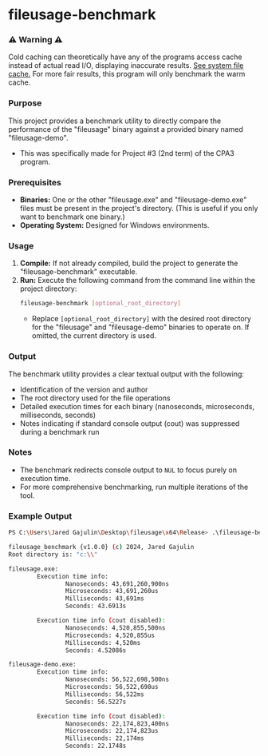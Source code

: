 # fileusage-benchmark

### ⚠️ Warning ⚠️
Cold caching can theoretically have any of the programs access cache instead of actual read I/O, displaying inaccurate results. [See system file cache.](https://learn.microsoft.com/en-us/windows/win32/fileio/file-caching) For more fair results, this program will only benchmark the warm cache.

### Purpose
This project provides a benchmark utility to directly compare the performance of the "fileusage" binary against a provided binary named "fileusage-demo". 
* This was specifically made for Project #3 (2nd term) of the CPA3 program.

### Prerequisites
* **Binaries:** One or the other "fileusage.exe" and "fileusage-demo.exe" files must be present in the project's directory. (This is useful if you only want to benchmark one binary.)
* **Operating System:** Designed for Windows environments.

### Usage
1. **Compile:**  If not already compiled, build the project to generate the "fileusage-benchmark" executable.
2. **Run:** Execute the following command from the command line within the project directory:
    ```bash
    fileusage-benchmark [optional_root_directory]
    ```
   * Replace `[optional_root_directory]` with the desired root directory for the "fileusage" and "fileusage-demo" binaries to operate on. If omitted, the current directory is used.

### Output
The benchmark utility provides a clear textual output with the following:
* Identification of the version and author
* The root directory used for the file operations
* Detailed execution times for each binary (nanoseconds, microseconds, milliseconds, seconds)
* Notes indicating if standard console output (cout) was suppressed during a benchmark run

### Notes
* The benchmark redirects console output to `NUL` to focus purely on execution time.
* For more comprehensive benchmarking, run multiple iterations of the tool.

### Example Output
```bash
PS C:\Users\Jared Gajulin\Desktop\fileusage\x64\Release> .\fileusage-benchmark.exe c:\

fileusage_benchmark {v1.0.0} (c) 2024, Jared Gajulin
Root directory is: "c:\\"

fileusage.exe:
        Execution time info:
                Nanoseconds: 43,691,260,900ns
                Microseconds: 43,691,260us
                Milliseconds: 43,691ms
                Seconds: 43.6913s

        Execution time info (cout disabled):
                Nanoseconds: 4,520,855,500ns
                Microseconds: 4,520,855us
                Milliseconds: 4,520ms
                Seconds: 4.52086s

fileusage-demo.exe:
        Execution time info:
                Nanoseconds: 56,522,698,500ns
                Microseconds: 56,522,698us
                Milliseconds: 56,522ms
                Seconds: 56.5227s

        Execution time info (cout disabled):
                Nanoseconds: 22,174,823,400ns
                Microseconds: 22,174,823us
                Milliseconds: 22,174ms
                Seconds: 22.1748s
```